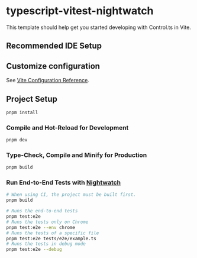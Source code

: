 # typescript-vitest-nightwatch

This template should help get you started developing with Control.ts in Vite.

## Recommended IDE Setup

## Customize configuration

See [Vite Configuration Reference](https://vitejs.dev/config/).

## Project Setup

```sh
pnpm install
```

### Compile and Hot-Reload for Development

```sh
pnpm dev
```

### Type-Check, Compile and Minify for Production

```sh
pnpm build
```

  ### Run End-to-End Tests with [Nightwatch](https://nightwatchjs.org/)

  ```sh
  # When using CI, the project must be built first.
  pnpm build

  # Runs the end-to-end tests
  pnpm test:e2e
  # Runs the tests only on Chrome
  pnpm test:e2e --env chrome
  # Runs the tests of a specific file
  pnpm test:e2e tests/e2e/example.ts
  # Runs the tests in debug mode
  pnpm test:e2e --debug
  ```
      